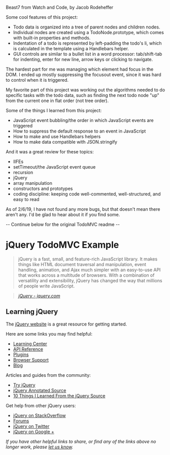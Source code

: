 
Beast7 from Watch and Code, by Jacob Rodeheffer

Some cool features of this project:
- Todo data is organized into a tree of parent nodes and children nodes.
- Individual nodes are created using a TodoNode.prototype, which comes with built-in properties and methods.
- Indentation of a todo is represented by left-padding the todo's li, which is calculated in the template using a Handlebars helper.
- GUI controls are similar to a bullet list in a word processor: tab/shift-tab for indenting, enter for new line, arrow keys or clicking to navigate.

The hardest part for me was managing which element had focus in the DOM. I ended up mostly suppressing the focusout event, since it was hard to control when it is triggered.

My favorite part of this project was working out the algorithms needed to do specific tasks with the todo data, such as finding the next todo node "up" from the current one in flat order (not tree order).

Some of the things I learned from this project:
- JavaScript event bubbling/the order in which JavaScript events are triggered
- How to suppress the default response to an event in JavaScript
- How to make and use Handlebars helpers
- How to make data compatible with JSON.stringify

And it was a great review for these topics:
- IIFEs
- setTimeout/the JavaScript event queue
- recursion
- jQuery
- array manipulation
- constructors and prototypes
- coding discipline: keeping code well-commented, well-structured, and easy to read

As of 2/6/19, I have not found any more bugs, but that doesn't mean there aren't any. I'd be glad to hear about it if you find some.









-- Continue below for the original TodoMVC readme --





# jQuery TodoMVC Example

> jQuery is a fast, small, and feature-rich JavaScript library. It makes things like HTML document traversal and manipulation, event handling, animation, and Ajax much simpler with an easy-to-use API that works across a multitude of browsers. With a combination of versatility and extensibility, jQuery has changed the way that millions of people write JavaScript.

> _[jQuery - jquery.com](http://jquery.com)_


## Learning jQuery

The [jQuery website](http://jquery.com) is a great resource for getting started.

Here are some links you may find helpful:

* [Learning Center](http://learn.jquery.com/)
* [API Reference](http://api.jquery.com)
* [Plugins](http://plugins.jquery.com)
* [Browser Support](http://jquery.com/browser-support)
* [Blog](http://blog.jquery.com)

Articles and guides from the community:

* [Try jQuery](http://try.jquery.com)
* [jQuery Annotated Source](http://github.com/robflaherty/jquery-annotated-source)
* [10 Things I Learned From the jQuery Source](http://paulirish.com/2010/10-things-i-learned-from-the-jquery-source)

Get help from other jQuery users:

* [jQuery on StackOverflow](http://stackoverflow.com/questions/tagged/jquery)
* [Forums](http://forum.jquery.com)
* [jQuery on Twitter](http://twitter.com/jquery)
* [jQuery on Google +](https://plus.google.com/102828491884671003608/posts)

_If you have other helpful links to share, or find any of the links above no longer work, please [let us know](https://github.com/tastejs/todomvc/issues)._
